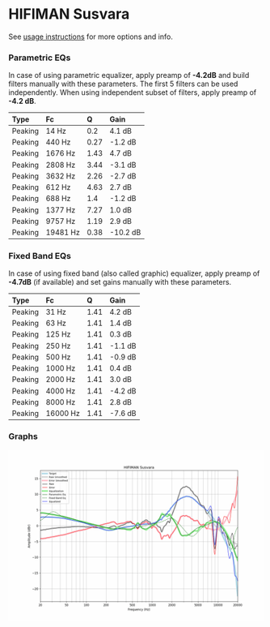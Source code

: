 # HIFIMAN Susvara
See [usage instructions](https://github.com/jaakkopasanen/AutoEq#usage) for more options and info.

### Parametric EQs
In case of using parametric equalizer, apply preamp of **-4.2dB** and build filters manually
with these parameters. The first 5 filters can be used independently.
When using independent subset of filters, apply preamp of **-4.2 dB**.

| Type    | Fc       |    Q | Gain     |
|:--------|:---------|:-----|:---------|
| Peaking | 14 Hz    | 0.2  | 4.1 dB   |
| Peaking | 440 Hz   | 0.27 | -1.2 dB  |
| Peaking | 1676 Hz  | 1.43 | 4.7 dB   |
| Peaking | 2808 Hz  | 3.44 | -3.1 dB  |
| Peaking | 3632 Hz  | 2.26 | -2.7 dB  |
| Peaking | 612 Hz   | 4.63 | 2.7 dB   |
| Peaking | 688 Hz   | 1.4  | -1.2 dB  |
| Peaking | 1377 Hz  | 7.27 | 1.0 dB   |
| Peaking | 9757 Hz  | 1.19 | 2.9 dB   |
| Peaking | 19481 Hz | 0.38 | -10.2 dB |

### Fixed Band EQs
In case of using fixed band (also called graphic) equalizer, apply preamp of **-4.7dB**
(if available) and set gains manually with these parameters.

| Type    | Fc       |    Q | Gain    |
|:--------|:---------|:-----|:--------|
| Peaking | 31 Hz    | 1.41 | 4.2 dB  |
| Peaking | 63 Hz    | 1.41 | 1.4 dB  |
| Peaking | 125 Hz   | 1.41 | 0.3 dB  |
| Peaking | 250 Hz   | 1.41 | -1.1 dB |
| Peaking | 500 Hz   | 1.41 | -0.9 dB |
| Peaking | 1000 Hz  | 1.41 | 0.4 dB  |
| Peaking | 2000 Hz  | 1.41 | 3.0 dB  |
| Peaking | 4000 Hz  | 1.41 | -4.2 dB |
| Peaking | 8000 Hz  | 1.41 | 2.8 dB  |
| Peaking | 16000 Hz | 1.41 | -7.6 dB |

### Graphs
![](./HIFIMAN%20Susvara.png)